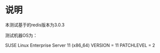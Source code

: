 # 说明

本测试基于的redis版本为3.0.3

测试机器OS为：
>
SUSE Linux Enterprise Server 11 (x86_64)
VERSION = 11
PATCHLEVEL = 2
>
